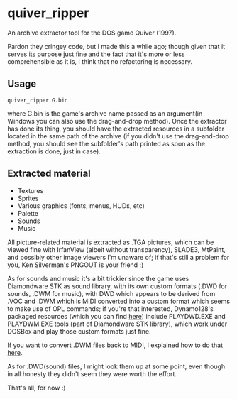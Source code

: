 # quiver_ripper
An archive extractor tool for the DOS game Quiver (1997).

Pardon they cringey code, but I made this a while ago; though given that it serves its purpose just fine and the fact that it's
more or less comprehensible as it is, I think that no refactoring is necessary.

## Usage
	quiver_ripper G.bin
where G.bin is the game's archive name passed as an argument(in Windows you can also use the drag-and-drop method).
Once the extractor has done its thing, you should have the extracted resources in a subfolder
located in the same path of the archive (if you didn't use the drag-and-drop method, you should see the subfolder's path
printed as soon as the extraction is done, just in case).

## Extracted material
- Textures
- Sprites
- Various graphics (fonts, menus, HUDs, etc)
- Palette
- Sounds
- Music

All picture-related material is extracted as .TGA pictures, which can be viewed fine with
IrfanView (albeit without transparency), SLADE3, MtPaint, and possibly other image viewers I'm unaware of;
if that's still a problem for you, Ken Silverman's PNGOUT is your friend :)

As for sounds and music it's a bit trickier since the game uses Diamondware STK as sound library, with its own custom formats
(.DWD for sounds, .DWM for music), with DWD which appears to be derived from .VOC and .DWM which is MIDI converted into
a custom format which seems to make use of OPL commands; if you're that interested, Dynamo128's packaged resources
(which you can find [here](https://forum.zdoom.org/viewtopic.php?f=37&t=50106)) include PLAYDWD.EXE and PLAYDWM.EXE tools
(part of Diamondware STK library), which work under DOSBox and play those custom formats just fine.

If you want to convert .DWM files back to MIDI, I explained how to do that [here](https://forum.zdoom.org/viewtopic.php?p=949676#p949676).

As for .DWD(sound) files, I might look them up at some point, even though in all honesty they didn't seem they were worth the effort.

That's all, for now :)
